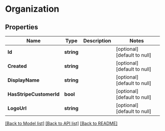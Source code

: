 # Organization

## Properties
Name | Type | Description | Notes
------------ | ------------- | ------------- | -------------
**Id** | **string** |  | [optional] [default to null]
**Created** | **string** |  | [optional] [default to null]
**DisplayName** | **string** |  | [optional] [default to null]
**HasStripeCustomerId** | **bool** |  | [optional] [default to null]
**LogoUrl** | **string** |  | [optional] [default to null]

[[Back to Model list]](../README.md#documentation-for-models) [[Back to API list]](../README.md#documentation-for-api-endpoints) [[Back to README]](../README.md)


